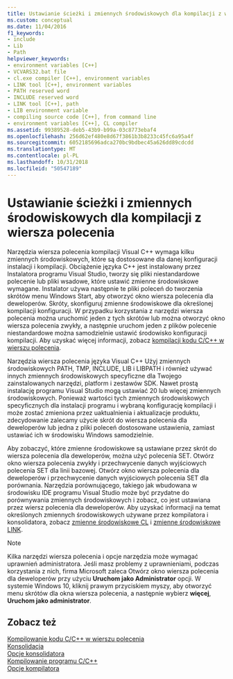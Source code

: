 ```yaml
---
title: Ustawianie ścieżki i zmiennych środowiskowych dla kompilacji z wiersza polecenia
ms.custom: conceptual
ms.date: 11/04/2016
f1_keywords:
- include
- Lib
- Path
helpviewer_keywords:
- environment variables [C++]
- VCVARS32.bat file
- cl.exe compiler [C++], environment variables
- LINK tool [C++], environment variables
- PATH reserved word
- INCLUDE reserved word
- LINK tool [C++], path
- LIB environment variable
- compiling source code [C++], from command line
- environment variables [C++], CL compiler
ms.assetid: 99389528-deb5-43b9-b99a-03c8773ebaf4
ms.openlocfilehash: 256d62ef480e8d67f3861b3b8233c45fc6a95a4f
ms.sourcegitcommit: 6052185696adca270bc9bdbec45a626dd89cdcdd
ms.translationtype: MT
ms.contentlocale: pl-PL
ms.lasthandoff: 10/31/2018
ms.locfileid: "50547189"
---
```

# <a name="set-the-path-and-environment-variables-for-command-line-builds"></a>Ustawianie ścieżki i zmiennych środowiskowych dla kompilacji z wiersza polecenia

Narzędzia wiersza polecenia kompilacji Visual C++ wymaga kilku zmiennych środowiskowych, które są dostosowane dla danej konfiguracji instalacji i kompilacji. Obciążenie języka C++ jest instalowany przez Instalatora programu Visual Studio, tworzy się pliki niestandardowe polecenie lub pliki wsadowe, które ustawić zmienne środowiskowe wymagane. Instalator używa następnie te pliki poleceń do tworzenia skrótów menu Windows Start, aby otworzyć okno wiersza polecenia dla deweloperów. Skróty, skonfiguruj zmienne środowiskowe dla określonej kompilacji konfiguracji. W przypadku korzystania z narzędzi wiersza polecenia można uruchomić jeden z tych skrótów lub można otworzyć okno wiersza polecenia zwykły, a następnie uruchom jeden z plików polecenie niestandardowe można samodzielnie ustawić środowisko konfiguracji kompilacji. Aby uzyskać więcej informacji, zobacz [kompilacji kodu C/C++ w wierszu polecenia](building-on-the-command-line.md).

Narzędzia wiersza polecenia języka Visual C++ Użyj zmiennych środowiskowych PATH, TMP, INCLUDE, LIB i LIBPATH i również używać innych zmiennych środowiskowych specyficzne dla Twojego zainstalowanych narzędzi, platform i zestawów SDK. Nawet prostą instalację programu Visual Studio mogą ustawiać 20 lub więcej zmiennych środowiskowych. Ponieważ wartości tych zmiennych środowiskowych specyficznych dla instalacji programu i wybraną konfigurację kompilacji i może zostać zmieniona przez uaktualnienia i aktualizacje produktu, zdecydowanie zalecamy użycie skrót do wiersza polecenia dla deweloperów lub jedna z pliki poleceń dostosowane ustawienia, zamiast ustawiać ich w środowisku Windows samodzielnie.

Aby zobaczyć, które zmienne środowiskowe są ustawiane przez skrót do wiersza polecenia dla deweloperów, można użyć polecenia SET. Otwórz okno wiersza polecenia zwykły i przechwycenie danych wyjściowych polecenia SET dla linii bazowej. Otwórz okno wiersza polecenia dla deweloperów i przechwycenie danych wyjściowych polecenia SET dla porównania. Narzędzia porównującego, takiego jak wbudowana w środowisku IDE programu Visual Studio może być przydatne do porównywania zmiennych środowiskowych i zobacz, co jest ustawiana przez wiersz polecenia dla deweloperów. Aby uzyskać informacji na temat określonych zmiennych środowiskowych używane przez kompilatora i konsolidatora, zobacz [zmienne środowiskowe CL](../build/reference/cl-environment-variables.md) i [zmienne środowiskowe LINK](../build/reference/link-environment-variables.md).

> [!NOTE]
>  Kilka narzędzi wiersza polecenia i opcje narzędzia może wymagać uprawnień administratora. Jeśli masz problemy z uprawnieniami, podczas korzystania z nich, firma Microsoft zaleca Otwórz okno wiersza polecenia dla deweloperów przy użyciu **Uruchom jako Administrator** opcji. W systemie Windows 10, kliknij prawym przyciskiem myszy, aby otworzyć menu skrótów dla okna wiersza polecenia, a następnie wybierz **więcej**, **Uruchom jako administrator**.

## <a name="see-also"></a>Zobacz też

[Kompilowanie kodu C/C++ w wierszu polecenia](../build/building-on-the-command-line.md)<br/>
[Konsolidacja](../build/reference/linking.md)<br/>
[Opcje konsolidatora](../build/reference/linker-options.md)<br/>
[Kompilowanie programu C/C++](../build/reference/compiling-a-c-cpp-program.md)<br/>
[Opcje kompilatora](../build/reference/compiler-options.md)